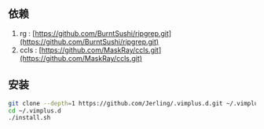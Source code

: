 ## 依赖

1. rg : [https://github.com/BurntSushi/ripgrep.git](https://github.com/BurntSushi/ripgrep.git)
2. ccls : [https://github.com/MaskRay/ccls.git](https://github.com/MaskRay/ccls.git)

## 安装

```sh
git clone --depth=1 https://github.com/Jerling/.vimplus.d.git ~/.vimplus.d
cd ~/.vimplus.d
./install.sh
```
